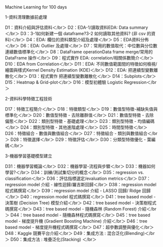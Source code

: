 Machine Learning for 100 days



1-資料清理數據前處理

D1：資料介紹與評估資料＜/br＞
D2：EDA-1/讀取資料EDA: Data summary＜/br＞
D3：3-1如何新建一個 dataframe?3-2 如何讀取其他資料? (非 csv 的資料)＜/br＞
D4：EDA: 欄位的資料類型介紹及處理＜/br＞
D5：EDA資料分佈＜/br＞
D6：EDA: Outlier 及處理＜/br＞
D7：常用的數值取代：中位數與分位數連續數值標準化＜/br＞
D8：DataFrame operationData frame merge/常用的 DataFrame 操作＜/br＞
D9：程式實作 EDA: correlation/相關係數簡介＜/br＞
D10：EDA from Correlation＜/br＞
D11：EDA: 不同數值範圍間的特徵如何檢視/繪圖與樣式Kernel Density Estimation (KDE)＜/br＞
D12：EDA: 把連續型變數離散化＜/br＞
D13：程式實作 把連續型變數離散化＜/br＞
D14：Subplots＜/br＞
D15：Heatmap & Grid-plot＜/br＞
D16：模型初體驗 Logistic Regression＜/br＞


2-資料科學特徵工程技術

D17：特徵工程簡介＜/br＞
D18：特徵類型＜/br＞
D19：數值型特徵-補缺失值與標準化＜/br＞
D20：數值型特徵 - 去除離群值＜/br＞
D21：數值型特徵 - 去除偏態＜/br＞
D22：類別型特徵 - 基礎處理＜/br＞
D23：類別型特徵 - 均值編碼＜/br＞
D24：類別型特徵 - 其他進階處理＜/br＞
D25：時間型特徵＜/br＞
D26：特徵組合 - 數值與數值組合＜/br＞
D27：特徵組合 - 類別與數值組合＜/br＞
D28：特徵選擇＜/br＞
D29：特徵評估＜/br＞
D30：分類型特徵優化 - 葉編碼＜/br＞


3-機器學習基礎模型建立



D31：機器學習概論＜/br＞
D32：機器學習-流程與步驟＜/br＞
D33：機器如何學習?＜/br＞
D34：訓練/測試集切分的概念＜/br＞
D35：regression vs. classification＜/br＞
D36：評估指標選定/evaluation metrics＜/br＞
D37：regression model 介紹 - 線性迴歸/羅吉斯回歸＜/br＞
D38：regression model 程式碼撰寫＜/br＞
D39：regression model 介紹 - LASSO 回歸/ Ridge 回歸＜/br＞
D40：regression model 程式碼撰寫＜/br＞
D41：tree based model - 決策樹 (Decision Tree) 模型介紹＜/br＞
D42：tree based model - 決策樹程式碼撰寫＜/br＞
D43：tree based model - 隨機森林 (Random Forest) 介紹＜/br＞
D44：tree based model - 隨機森林程式碼撰寫＜/br＞
D45：tree based model - 梯度提升機 (Gradient Boosting Machine) 介紹＜/br＞
D46：tree based model - 梯度提升機程式碼撰寫＜/br＞
D47：超參數調整與優化＜/br＞
D48：Kaggle 競賽平台介紹＜/br＞
D49：集成方法 : 混合泛化(Blending)＜/br＞
D50：集成方法 : 堆疊泛化(Stacking) ＜/br＞
